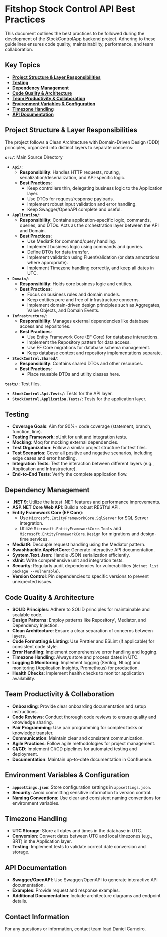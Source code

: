 # Fitshop Stock Control API Best Practices

This document outlines the best practices to be followed during the development of the StockControlApp backend project. Adhering to these guidelines ensures code quality, maintainability, performance, and team collaboration.

## Key Topics
- [**Project Structure & Layer Responsibilities**](#project-structure--layer-responsibilities)
- [**Testing**](#testing)
- [**Dependency Management**](#dependency-management)
- [**Code Quality & Architecture**](#code-quality--architecture)
- [**Team Productivity & Collaboration**](#team-productivity--collaboration)
- [**Environment Variables & Configuration**](#environment-variables--configuration)
- [**Timezone Handling**](#timezone-handling)
- [**API Documentation**](#api-documentation)

## Project Structure & Layer Responsibilities

The project follows a Clean Architecture with Domain-Driven Design (DDD) principles, organized into distinct layers to separate concerns:

**`src/`**: Main Source Directory

- **`Api/`**:
  - **Responsibility**: Handles HTTP requests, routing, serialization/deserialization, and API-specific logic.
  - **Best Practices**:
    - Keep controllers thin, delegating business logic to the Application layer.
    - Use DTOs for request/response payloads.
    - Implement robust input validation and error handling.
    - Keep Swagger/OpenAPI complete and useful.
- **`Application/`**:
  - **Responsibility**: Contains application-specific logic, commands, queries, and DTOs. Acts as the orchestration layer between the API and Domain.
  - **Best Practices**:
    - Use MediatR for command/query handling.
    - Implement business logic using commands and queries.
    - Define DTOs for data transfer.
    - Implement validation using FluentValidation (or data annotations where appropriate).
    - Implement Timezone handling correctly, and keep all dates in UTC.
- **`Domain/`**:
  - **Responsibility**: Holds core business logic and entities.
  - **Best Practices**:
    - Focus on business rules and domain models.
    - Keep entities pure and free of infrastructure concerns.
    - Implement domain-driven design principles such as Aggregates, Value Objects, and Domain Events.
- **`Infrastructure/`**:
  - **Responsibility**: Manages external dependencies like database access and repositories.
  - **Best Practices**:
    - Use Entity Framework Core (EF Core) for database interactions.
    - Implement the Repository pattern for data access.
    - Use EF Core migrations for database schema management.
    - Keep database context and repository implementations separate.
- **`StockControl.Shared/`**:
  - **Responsibility**: Contains shared DTOs and other resources.
  - **Best Practices**:
    - Place reusable DTOs and utility classes here.

**`tests/`**: Test files.

- **`StockControl.Api.Tests/`**: Tests for the API layer.
- **`StockControl.Application.Tests/`**: Tests for the application layer.

## Testing

- **Coverage Goals**: Aim for 90%+ code coverage (statement, branch, function, line).
- **Testing Framework**: xUnit for unit and integration tests.
- **Mocking**: Moq for mocking external dependencies.
- **Test Organization**: Follow a similar project structure for test files.
- **Test Scenarios**: Cover all positive and negative scenarios, including edge cases and error handling.
- **Integration Tests**: Test the interaction between different layers (e.g., Application and Infrastructure).
- **End-to-End Tests**: Verify the complete application flow.

## Dependency Management

- **.NET 9**: Utilize the latest .NET features and performance improvements.
- **ASP.NET Core Web API**: Build a robust RESTful API.
- **Entity Framework Core (EF Core)**:
  - Use `Microsoft.EntityFrameworkCore.SqlServer` for SQL Server integration.
  - Utilize `Microsoft.EntityFrameworkCore.Tools` and `Microsoft.EntityFrameworkCore.Design` for migrations and design-time services.
- **MediatR**: Decouple request handling using the Mediator pattern.
- **Swashbuckle.AspNetCore**: Generate interactive API documentation.
- **System.Text.Json**: Handle JSON serialization efficiently.
- **xUnit**: Write comprehensive unit and integration tests.
- **Security**: Regularly audit dependencies for vulnerabilities (`dotnet list package --vulnerable`).
- **Version Control**: Pin dependencies to specific versions to prevent unexpected issues.

## Code Quality & Architecture

- **SOLID Principles**: Adhere to SOLID principles for maintainable and scalable code.
- **Design Patterns**: Employ patterns like Repository', Mediator, and Dependency Injection.
- **Clean Architecture**: Ensure a clear separation of concerns between layers.
- **Code Formatting & Linting**: Use Prettier and ESLint (if applicable) for consistent code style.
- **Error Handling**: Implement comprehensive error handling and logging.
- **Timezone Handling**: Always store and process dates in UTC.
- **Logging & Monitoring**: Implement logging (Serilog, NLog) and monitoring (Application Insights, Prometheus) for production.
- **Health Checks**: Implement health checks to monitor application availability.

## Team Productivity & Collaboration

- **Onboarding**: Provide clear onboarding documentation and setup instructions.
- **Code Reviews**: Conduct thorough code reviews to ensure quality and knowledge sharing.
- **Pair Programming**: Use pair programming for complex tasks or knowledge transfer.
- **Communication**: Maintain clear and consistent communication.
- **Agile Practices**: Follow agile methodologies for project management.
- **CI/CD**: Implement CI/CD pipelines for automated testing and deployment.
- **Documentation**: Maintain up-to-date documentation in Confluence.

## Environment Variables & Configuration

- **`appsettings.json`**: Store configuration settings in `appsettings.json`.
- **Security**: Avoid committing sensitive information to version control.
- **Naming Conventions**: Use clear and consistent naming conventions for environment variables.

## Timezone Handling

- **UTC Storage**: Store all dates and times in the database in UTC.
- **Conversion**: Convert dates between UTC and local timezones (e.g., BRT) in the Application layer.
- **Testing**: Implement tests to validate correct date conversion and storage.

## API Documentation

- **Swagger/OpenAPI**: Use Swagger/OpenAPI to generate interactive API documentation.
- **Examples**: Provide request and response examples.
- **Additional Documentation**: Include architecture diagrams and endpoint details.

## Contact Information

For any questions or information, contact team lead Daniel Carneiro.
